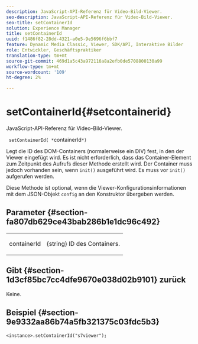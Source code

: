 ```yaml
---
description: JavaScript-API-Referenz für Video-Bild-Viewer.
seo-description: JavaScript-API-Referenz für Video-Bild-Viewer.
seo-title: setContainerId
solution: Experience Manager
title: setContainerId
uuid: f1486f82-28dd-4321-a0e5-9e5696f6bbf7
feature: Dynamic Media Classic, Viewer, SDK/API, Interaktive Bilder
role: Entwickler, Geschäftspraktiker
translation-type: tm+mt
source-git-commit: 469d1a5c43a972116a8a2efb0de5708800130a99
workflow-type: tm+mt
source-wordcount: '109'
ht-degree: 2%

---
```



# setContainerId{#setcontainerid}

JavaScript-API-Referenz für Video-Bild-Viewer.

` setContainerId( *`containerId`*)`

Legt die ID des DOM-Containers (normalerweise ein DIV) fest, in den der Viewer eingefügt wird. Es ist nicht erforderlich, dass das Container-Element zum Zeitpunkt des Aufrufs dieser Methode erstellt wird. Der Container muss jedoch vorhanden sein, wenn `init()` ausgeführt wird. Es muss vor `init()` aufgerufen werden.

Diese Methode ist optional, wenn die Viewer-Konfigurationsinformationen mit dem JSON-Objekt `config` an den Konstruktor übergeben werden.

## Parameter {#section-fa807db629ce43bab286b1e1dc96c492}

<table id="table_896DFF34A68A403DB93A6D597461A573"> 
 <tbody> 
  <tr> 
   <td colname="col1"> <p> <span class="codeph"> <span class="varname"> containerId  </span> </span> </p> </td> 
   <td colname="col2"> <p> <span class="codeph"> {string}  </span> ID des Containers. </p> </td> 
  </tr> 
 </tbody> 
</table>

## Gibt {#section-1d3cf85bc7cc4dfe9670e038d02b9101} zurück

Keine.

## Beispiel {#section-9e9332aa86b74a5fb321375c03fdc5b3}

```
<instance>.setContainerId("s7viewer");
```

